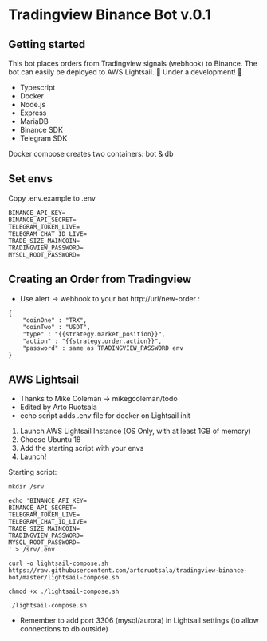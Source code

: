 # Tradingview Binance Bot v.0.1

## Getting started

This bot places orders from Tradingview signals (webhook) to Binance. The bot can easily be deployed to AWS Lightsail.
🚧 Under a development! 🚧

- Typescript
- Docker
- Node.js
- Express
- MariaDB
- Binance SDK
- Telegram SDK

Docker compose creates two containers: bot & db

## Set envs

Copy .env.example to .env

```
BINANCE_API_KEY=
BINANCE_API_SECRET=
TELEGRAM_TOKEN_LIVE=
TELEGRAM_CHAT_ID_LIVE=
TRADE_SIZE_MAINCOIN=
TRADINGVIEW_PASSWORD=
MYSQL_ROOT_PASSWORD=
```

## Creating an Order from Tradingview

- Use alert -> webhook to your bot http://url/new-order :

```
{
	"coinOne" : "TRX",
	"coinTwo" : "USDT",
	"type" : "{{strategy.market_position}}",
	"action" : "{{strategy.order.action}}",
	"password" : same as TRADINGVIEW_PASSWORD env
}
```

## AWS Lightsail

- Thanks to Mike Coleman -> mikegcoleman/todo
- Edited by Arto Ruotsala
- echo script adds .env file for docker on Lightsail init

1. Launch AWS Lightsail Instance (OS Only, with at least 1GB of memory)
2. Choose Ubuntu 18
3. Add the starting script with your envs
4. Launch!

Starting script:

```
mkdir /srv

echo 'BINANCE_API_KEY=
BINANCE_API_SECRET=
TELEGRAM_TOKEN_LIVE=
TELEGRAM_CHAT_ID_LIVE=
TRADE_SIZE_MAINCOIN=
TRADINGVIEW_PASSWORD=
MYSQL_ROOT_PASSWORD=
' > /srv/.env

curl -o lightsail-compose.sh https://raw.githubusercontent.com/artoruotsala/tradingview-binance-bot/master/lightsail-compose.sh

chmod +x ./lightsail-compose.sh

./lightsail-compose.sh

```

- Remember to add port 3306 (mysql/aurora) in Lightsail settings (to allow connections to db outside)
